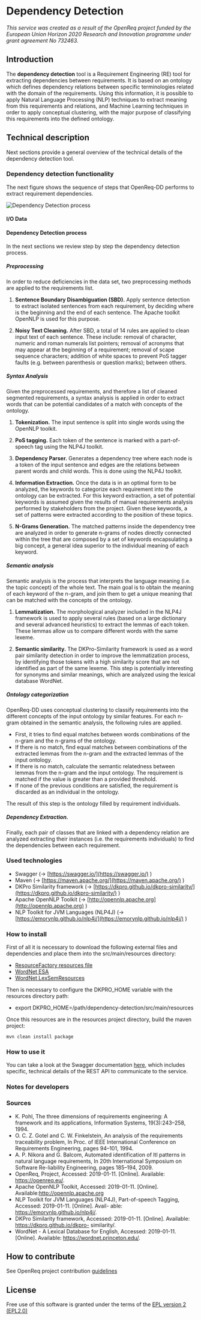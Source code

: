 # Dependency Detection

_This service was created as a result of the OpenReq project funded by the European Union Horizon 2020 Research and Innovation programme under grant agreement No 732463._

## Introduction

The **dependency detection** tool is a Requirement Engineering (RE) tool for extracting dependencies between requirements. It is based on an ontology which defines dependency relations between specific terminologies related with the domain of the requirements. Using this information, it is possible to apply Natural Language Processing (NLP) techniques to extract meaning from this requirements and relations, and Machine Learning techniques in order to apply conceptual clustering, with the major purpose of classifying this requirements into the defined ontology.

## Technical description

Next sections provide a general overview of the technical details of the dependency detection tool.

### Dependency detection functionality

The next figure shows the sequence of steps that OpenReq-DD performs to extract requirement dependencies.

![Dependency Detection process](img/dependency-detection-overview.png)

#### I/O Data

#### Dependency Detection process

In the next sections we review step by step the dependency detection process.

##### Preprocessing

In order to reduce deficiencies in the data set, two preprocessing methods are applied to the requirements list.

1. **Sentence Boundary Disambiguation (SBD).** Apply sentence detection to extract isolated sentences from
each requirement, by deciding where is the beginning and the end of each sentence. The Apache toolkit
OpenNLP is used for this purpose.

2. **Noisy Text Cleaning.** After SBD, a total of 14 rules are applied to clean input text of each sentence.
These include: removal of character, numeric and roman numerals list pointers; removal of acronyms that
may appear at the beginning of a requirement; removal of scape sequence characters; addition of white
spaces to prevent PoS tagger faults (e.g. between parenthesis or question marks); between others.

##### Syntax Analysis

Given the preprocessed requirements, and therefore a list of cleaned segmented requirements, a syntax analysis
is applied in order to extract words that can be potential candidates of a match with concepts of the ontology.

1. **Tokenization.** The input sentence is split into single words using the OpenNLP toolkit.

2. **PoS tagging.** Each token of the sentence is marked with a part-of-speech tag using the NLP4J toolkit.

3. **Dependency Parser.** Generates a dependency tree where each node is a token of the input sentence and
edges are the relations between parent words and child words. This is done using the NLP4J toolkit.

4. **Information Extraction.** Once the data is in an optimal form to be analyzed, the keywords to categorize
each requirement into the ontology can be extracted. For this keyword extraction, a set of potential keywords
is assumed given the results of manual requirements analysis performed by stakeholders from the project.
Given these keywords, a set of patterns were extracted according to the position of these topics.

5. **N-Grams Generation.** The matched patterns inside the dependency tree are analyzed in order to generate
n-grams of nodes directly connected within the tree that are composed by a set of keywords encapsulating
a big concept, a general idea superior to the individual meaning of each keyword.

##### Semantic analysis

Semantic analysis is the process that interprets the language meaning (i.e. the topic concept) of the whole text.
The main goal is to obtain the meaning of each keyword of the n-gram, and join them to get a unique meaning
that can be matched with the concepts of the ontology.

1. **Lemmatization.** The morphological analyzer included in the NLP4J framework is used to apply several
rules (based on a large dictionary and several advanced heuristics) to extract the lemmas of each token.
These lemmas allow us to compare different words with the same lexeme.

2. **Semantic similarity.** The DKPro-Similarity framework is used as a word pair similarity detection in
order to improve the lemmatization process, by identifying those tokens with a high similarity score that
are not identified as part of the same lexeme. This step is potentially interesting for synonyms and similar
meanings, which are analyzed using the lexical database WordNet.

##### Ontology categorization

OpenReq-DD uses conceptual clustering to classify requirements into the different concepts of the input ontology
by similar features. For each n-gram obtained in the semantic analysis, the following rules are applied.

- First, it tries to find equal matches between words combinations of the n-gram and the n-grams of the ontology.
- If there is no match, find equal matches between combinations of the extracted lemmas from the n-gram and
the extracted lemmas of the input ontology.
- If there is no match, calculate the semantic relatedness between lemmas from the n-gram and the input
ontology. The requirement is matched if the value is greater than a provided threshold.
- If none of the previous conditions are satisfied, the requirement is discarded as an individual in the ontology.

The result of this step is the ontology filled by requirement individuals.

##### Dependency Extraction.

Finally, each pair of classes that are linked with a dependency relation are analyzed extracting their instances
(i.e. the requirements individuals) to find the dependencies between each requirement.

### Used technologies

* Swagger (&rarr; [https://swagger.io/](https://swagger.io/) )
* Maven (&rarr; [https://maven.apache.org/](https://maven.apache.org/) )
* DKPro Similarity framework (&rarr; [https://dkpro.github.io/dkpro-similarity/](https://dkpro.github.io/dkpro-similarity/) )
* Apache OpenNLP Toolkit (&rarr; [http://opennlp.apache.org](http://opennlp.apache.org) )
* NLP Toolkit for JVM Languages (NLP4J) (&rarr; [https://emorynlp.github.io/nlp4j/](https://emorynlp.github.io/nlp4j/) )

### How to install

First of all it is necessary to download the following external files and dependencies and place them into the src/main/resources directory:

- [ResourceFactory resources file](https://docs.google.com/uc?export=download&id=1hkXniK5pNVDbplT22cQtyHum53IbFvNE)
- [WordNet ESA](https://docs.google.com/uc?export=download&id=1I6oQqIeZva1CwLA96OkHFSZKiBfUgWLe)
- [WordNet LexSemResources](https://docs.google.com/uc?export=download&id=1TeYlsHbcCtxbsVVoBvttdVsvbKFHPbZn)

Then is necessary to configure the DKPRO_HOME variable with the resources directory path:

- export DKPRO_HOME=/path/dependency-detection/src/main/resources

Once this resources are in the resources project directory, build the maven project:

```
mvn clean install package
```


### How to use it

You can take a look at the Swagger documentation [here](https://api.openreq.eu/dependency-detection/swagger-ui.html), which includes specific, technical details of the REST API to communicate to the service.

### Notes for developers

### Sources

* K. Pohl, The three dimensions of requirements engineering: A framework and its applications, Information
Systems, 19(3):243–258, 1994.
* O. C. Z. Gotel and C. W. Finkelstein, An analysis of the requirements traceability problem, In Proc. of
IEEE International Conference on Requirements Engineering, pages 94–101, 1994.
* A. P. Nikora and G. Balcom, Automated identification of ltl patterns in natural language requirements, In
20th International Symposium on Software Re-liability Engineering, pages 185–194, 2009.
* OpenReq, Project, Accessed: 2019-01-11. [Online]. Available: https://openreq.eu/.
* Apache OpenNLP Toolkit, Accessed: 2019-01-11. [Online]. Available:http://opennlp.apache.org
* NLP Toolkit for JVM Languages (NLP4J), Part-of-speech Tagging, Accessed: 2019-01-11. [Online]. Avail-
able: https://emorynlp.github.io/nlp4j/.
* DKPro Similarity framework, Accessed: 2019-01-11. [Online]. Available: https://dkpro.github.io/dkpro-
similarity/.
* WordNet - A Lexical Database for English, Accessed:
2019-01-11. [Online]. Available:
https://wordnet.princeton.edu/.

## How to contribute

See OpenReq project contribution [guidelines](https://github.com/OpenReqEU/OpenReq/blob/master/CONTRIBUTING.md)

## License

Free use of this software is granted under the terms of the [EPL version 2 (EPL2.0)](https://www.eclipse.org/legal/epl-2.0/)
